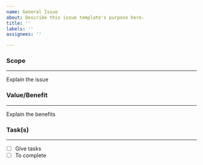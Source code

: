 ```yaml
---
name: General Issue
about: Describe this issue template's purpose here.
title: ''
labels: ''
assignees: ''

---
```


### **Scope**
---
Explain the issue

### **Value/Benefit**
---
Explain the benefits

### **Task(s)**
---
- [ ] Give tasks
- [ ] To complete
